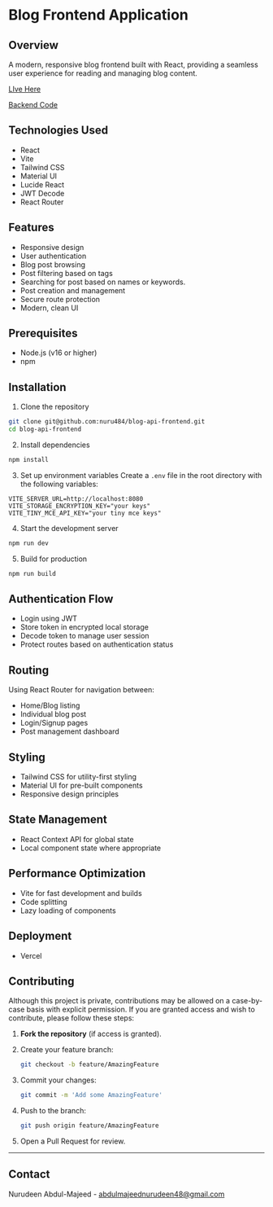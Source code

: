 # Blog Frontend Application

## Overview

A modern, responsive blog frontend built with React, providing a seamless user experience for reading and managing blog content.

[LIve Here](https://blog-api-frontend-blue.vercel.app)

[Backend Code](https://github.com/nuru484/blog-api-backend)

## Technologies Used

- React
- Vite
- Tailwind CSS
- Material UI
- Lucide React
- JWT Decode
- React Router

## Features

- Responsive design
- User authentication
- Blog post browsing
- Post filtering based on tags
- Searching for post based on names or keywords.
- Post creation and management
- Secure route protection
- Modern, clean UI

## Prerequisites

- Node.js (v16 or higher)
- npm

## Installation

1. Clone the repository

```bash
git clone git@github.com:nuru484/blog-api-frontend.git
cd blog-api-frontend
```

2. Install dependencies

```bash
npm install
```

3. Set up environment variables
   Create a `.env` file in the root directory with the following variables:

```
VITE_SERVER_URL=http://localhost:8080
VITE_STORAGE_ENCRYPTION_KEY="your keys"
VITE_TINY_MCE_API_KEY="your tiny mce keys"

```

4. Start the development server

```bash
npm run dev
```

5. Build for production

```bash
npm run build
```

## Authentication Flow

- Login using JWT
- Store token in encrypted local storage
- Decode token to manage user session
- Protect routes based on authentication status

## Routing

Using React Router for navigation between:

- Home/Blog listing
- Individual blog post
- Login/Signup pages
- Post management dashboard

## Styling

- Tailwind CSS for utility-first styling
- Material UI for pre-built components
- Responsive design principles

## State Management

- React Context API for global state
- Local component state where appropriate

## Performance Optimization

- Vite for fast development and builds
- Code splitting
- Lazy loading of components

## Deployment

- Vercel

## Contributing

Although this project is private, contributions may be allowed on a case-by-case basis with explicit permission. If you are granted access and wish to contribute, please follow these steps:

1. **Fork the repository** (if access is granted).
2. Create your feature branch:

   ```bash
   git checkout -b feature/AmazingFeature
   ```

3. Commit your changes:
   ```bash
   git commit -m 'Add some AmazingFeature'
   ```
4. Push to the branch:
   ```bash
   git push origin feature/AmazingFeature
   ```
5. Open a Pull Request for review.

---

## Contact

Nurudeen Abdul-Majeed - abdulmajeednurudeen48@gmail.com
